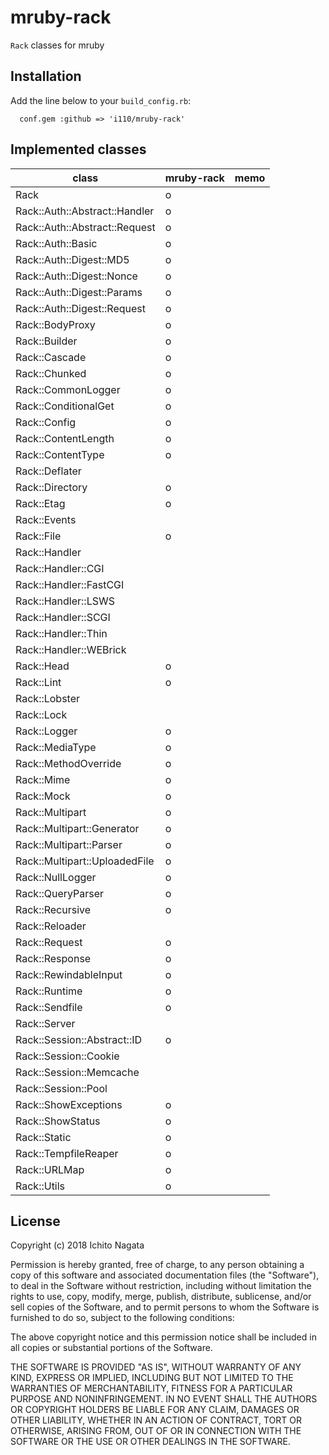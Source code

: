 mruby-rack
========

`Rack` classes for mruby

## Installation
Add the line below to your `build_config.rb`:

```
  conf.gem :github => 'i110/mruby-rack'
```

## Implemented classes

| class                           | mruby-rack | memo |
| ------------------------------- | -------- | ---- |
| Rack                            |    o     |      |
| Rack::Auth::Abstract::Handler   |    o     |      |
| Rack::Auth::Abstract::Request   |    o     |      |
| Rack::Auth::Basic               |    o     |      |
| Rack::Auth::Digest::MD5         |    o     |      |
| Rack::Auth::Digest::Nonce       |    o     |      |
| Rack::Auth::Digest::Params      |    o     |      |
| Rack::Auth::Digest::Request     |    o     |      |
| Rack::BodyProxy                 |    o     |      |
| Rack::Builder                   |    o     |      |
| Rack::Cascade                   |    o     |      |
| Rack::Chunked                   |    o     |      |
| Rack::CommonLogger              |    o     |      |
| Rack::ConditionalGet            |    o     |      |
| Rack::Config                    |    o     |      |
| Rack::ContentLength             |    o     |      |
| Rack::ContentType               |    o     |      |
| Rack::Deflater                  |          |      |
| Rack::Directory                 |    o     |      |
| Rack::Etag                      |    o     |      |
| Rack::Events                    |          |      |
| Rack::File                      |    o     |      |
| Rack::Handler                   |          |      |
| Rack::Handler::CGI              |          |      |
| Rack::Handler::FastCGI          |          |      |
| Rack::Handler::LSWS             |          |      |
| Rack::Handler::SCGI             |          |      |
| Rack::Handler::Thin             |          |      |
| Rack::Handler::WEBrick          |          |      |
| Rack::Head                      |    o     |      |
| Rack::Lint                      |    o     |      |
| Rack::Lobster                   |          |      |
| Rack::Lock                      |          |      |
| Rack::Logger                    |    o     |      |
| Rack::MediaType                 |    o     |      |
| Rack::MethodOverride            |    o     |      |
| Rack::Mime                      |    o     |      |
| Rack::Mock                      |    o     |      |
| Rack::Multipart                 |    o     |      |
| Rack::Multipart::Generator      |    o     |      |
| Rack::Multipart::Parser         |    o     |      |
| Rack::Multipart::UploadedFile   |    o     |      |
| Rack::NullLogger                |    o     |      |
| Rack::QueryParser               |    o     |      |
| Rack::Recursive                 |    o     |      |
| Rack::Reloader                  |          |      |
| Rack::Request                   |    o     |      |
| Rack::Response                  |    o     |      |
| Rack::RewindableInput           |    o     |      |
| Rack::Runtime                   |    o     |      |
| Rack::Sendfile                  |    o     |      |
| Rack::Server                    |          |      |
| Rack::Session::Abstract::ID     |    o     |      |
| Rack::Session::Cookie           |          |      |
| Rack::Session::Memcache         |          |      |
| Rack::Session::Pool             |          |      |
| Rack::ShowExceptions            |    o     |      |
| Rack::ShowStatus                |    o     |      |
| Rack::Static                    |    o     |      |
| Rack::TempfileReaper            |    o     |      |
| Rack::URLMap                    |    o     |      |
| Rack::Utils                     |    o     |      |

## License

Copyright (c) 2018 Ichito Nagata

Permission is hereby granted, free of charge, to any person obtaining a 
copy of this software and associated documentation files (the "Software"), 
to deal in the Software without restriction, including without limitation 
the rights to use, copy, modify, merge, publish, distribute, sublicense, 
and/or sell copies of the Software, and to permit persons to whom the 
Software is furnished to do so, subject to the following conditions:

The above copyright notice and this permission notice shall be included in 
all copies or substantial portions of the Software.

THE SOFTWARE IS PROVIDED "AS IS", WITHOUT WARRANTY OF ANY KIND, EXPRESS OR 
IMPLIED, INCLUDING BUT NOT LIMITED TO THE WARRANTIES OF MERCHANTABILITY, 
FITNESS FOR A PARTICULAR PURPOSE AND NONINFRINGEMENT. IN NO EVENT SHALL THE 
AUTHORS OR COPYRIGHT HOLDERS BE LIABLE FOR ANY CLAIM, DAMAGES OR OTHER 
LIABILITY, WHETHER IN AN ACTION OF CONTRACT, TORT OR OTHERWISE, ARISING 
FROM, OUT OF OR IN CONNECTION WITH THE SOFTWARE OR THE USE OR OTHER 
DEALINGS IN THE SOFTWARE.
